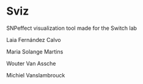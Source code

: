 # Sviz
SNPeffect visualization tool
made for the Switch lab

Laia Fernández Calvo

Maria Solange Martins

Wouter Van Assche

Michiel Vanslambrouck
